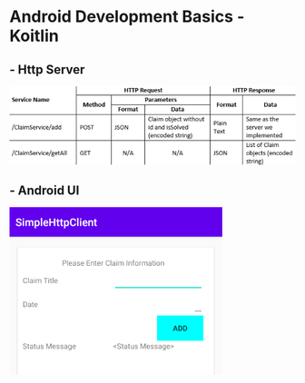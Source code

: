 # Android Development Basics - Koitlin
## -  Http Server
![Expected image of app](images/REST_ACTIONS.PNG)
## -  Android UI
![Expected image of app](images/pic_1.PNG)


